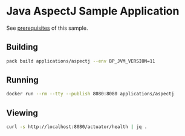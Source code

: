 # Java AspectJ Sample Application

See [prerequisites](https://paketo.io/docs/howto/java/#prerequisites) of this sample.

## Building

```bash
pack build applications/aspectj --env BP_JVM_VERSION=11
```

## Running

```bash
docker run --rm --tty --publish 8080:8080 applications/aspectj
```

## Viewing

```bash
curl -s http://localhost:8080/actuator/health | jq .
```
